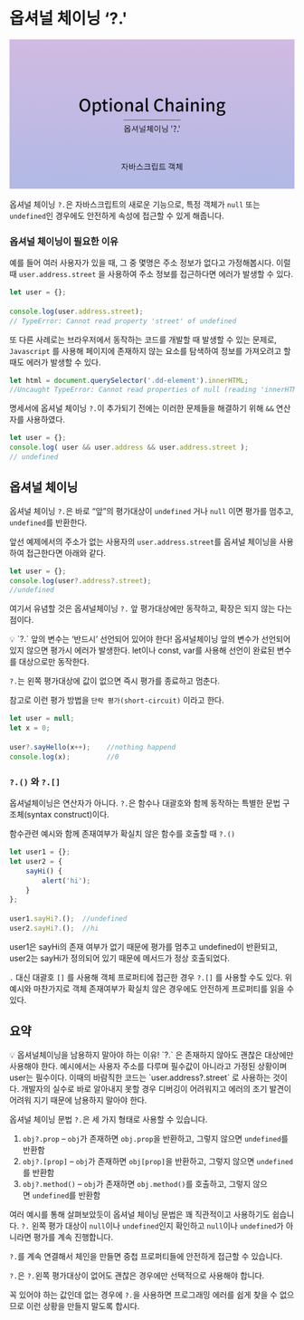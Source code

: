# 옵셔널 체이닝 ‘?.'

![thumnail](./thumnail_optionalchaining.png)



옵셔널 체이닝 `?.`은 자바스크립트의 새로운 기능으로, 특정 객체가 `null` 또는 `undefined`인 경우에도 안전하게 속성에 접근할 수 있게 해줍니다.

### 옵셔널 체이닝이 필요한 이유

예를 들어 여러 사용자가 있을 때,  그 중 몇명은 주소 정보가 없다고 가정해봅시다. 이럴 때 `user.address.street` 을 사용하여 주소 정보를 접근하다면 에러가 발생할 수 있다.

```jsx
let user = {};

console.log(user.address.street);
// TypeError: Cannot read property 'street' of undefined
```

또 다른 사례로는 브라우저에서 동작하는 코드를 개발할 때 발생할 수 있는 문제로, `Javascript` 를 사용해 페이지에 존재하지 않는 요소를 탐색하여 정보를 가져오려고 할 때도 에러가 발생할 수 있다. 

```jsx
let html = document.querySelector('.dd-element').innerHTML;
//Uncaught TypeError: Cannot read properties of null (reading 'innerHTML')
```

명세서에 옵셔널 체이닝 `?.`이 추가되기 전에는 이러한 문제들을 해결하기 위해 `&&` 연산자를 사용하였다.

```jsx
let user = {};
console.log( user && user.address && user.address.street ); 
// undefined
```

## 옵셔널 체이닝

옵셔널 체이닝 `?.`은 바로 “앞”의 평가대상이 `undefined` 거나 `null` 이면 평가를 멈추고, `undefined`를 반환한다.

앞선 예제에서의 주소가 없는 사용자의 `user.address.street`를 옵셔널 체이닝을 사용하여 접근한다면 아래와 같다.

```jsx
let user = {};
console.log(user?.address?.street);
//undefined
```

여기서 유념할 것은 옵셔널체이닝 `?.` 앞 평가대상에만 동작하고, 확장은 되지 않는 다는 점이다. 

<aside>
💡 `?.`  앞의 변수는 ‘반드시’ 선언되어 있어야 한다!
옵셔널체이닝 앞의 변수가 선언되어 있지 않으면 평가시 에러가 발생한다. let이나 const, var를 사용해 선언이 완료된 변수를 대상으로만 동작한다.

</aside>

`?.`는 왼쪽 평가대상에 값이 없으면 즉시 평가를 종료하고 멈춘다.

참고로 이런 평가 방법을 `단락 평가(short-circuit)` 이라고 한다.

```jsx
let user = null;
let x = 0;

user?.sayHello(x++);    //nothing happend
console.log(x);         //0
```

### `?.()` 와 `?.[]`

옵셔널체이닝은 연산자가 아니다. `?.`은 함수나 대괄호와 함께 동작하는 특별한 문법 구조체(syntax construct)이다. 

함수관련 예시와 함께 존재여부가 확실치 않은 함수를 호출할 때 `?.()` 

```jsx
let user1 = {};
let user2 = {
	sayHi() {
		alert('hi');
	}
};

user1.sayHi?.();  //undefined
user2.sayHi?.();  //hi
```

user1은 sayHi의 존재 여부가 없기 때문에 평가를 멈추고 undefined이 반환되고, user2는 sayHi가 정의되어 있기 때문에 메서드가 정상 호출되었다. 

`.` 대신 대괄호 `[]` 를 사용해 객체 프로퍼티에 접근한 경우 `?.[]` 를 사용할 수도 있다. 위 예시와 마찬가지로 객체 존재여부가 확실치 않은 경우에도 안전하게 프로퍼티를 읽을 수 있다.

## 요약

<aside>
💡 옵셔널체이닝을 남용하지 말아야 하는 이유!
`?.` 은 존재하지 않아도 괜찮은 대상에만 사용해야 한다.
예시에서는 사용자 주소를 다루며 필수값이 아니라고 가정된 상황이며 user는 필수이다.  이때의 바람직한 코드는 `user.address?.street` 로 사용하는 것이다. 
개발자의 실수로 바로 알아내지 못할 경우 디버깅이 어려워지고 에러의 조기 발견이 어려워 지기 때문에 남용하지 말아야 한다.

</aside>

옵셔널 체이닝 문법 `?.`은 세 가지 형태로 사용할 수 있습니다.

1. `obj?.prop` – `obj`가 존재하면 `obj.prop`을 반환하고, 그렇지 않으면 `undefined`를 반환함
2. `obj?.[prop]` – `obj`가 존재하면 `obj[prop]`을 반환하고, 그렇지 않으면 `undefined`를 반환함
3. `obj?.method()` – `obj`가 존재하면 `obj.method()`를 호출하고, 그렇지 않으면 `undefined`를 반환함

여러 예시를 통해 살펴보았듯이 옵셔널 체이닝 문법은 꽤 직관적이고 사용하기도 쉽습니다. `?.` 왼쪽 평가 대상이 `null`이나 `undefined`인지 확인하고 `null`이나 `undefined`가 아니라면 평가를 계속 진행합니다.

`?.`를 계속 연결해서 체인을 만들면 중첩 프로퍼티들에 안전하게 접근할 수 있습니다.

`?.`은 `?.`왼쪽 평가대상이 없어도 괜찮은 경우에만 선택적으로 사용해야 합니다.

꼭 있어야 하는 값인데 없는 경우에 `?.`을 사용하면 프로그래밍 에러를 쉽게 찾을 수 없으므로 이런 상황을 만들지 말도록 합시다.